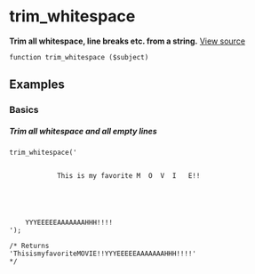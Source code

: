 
# trim_whitespace

**Trim all whitespace, line breaks etc. from a string.** [View source](https://github.com/Eiskis/Baseline-PHP/blob/master/source/strings/trim/trim_whitespace.php)

	function trim_whitespace ($subject)



## Examples

### Basics

##### Trim all whitespace and all empty lines
	trim_whitespace('


				This is my favorite M  O  V  I   E!!

					
					
							 	       

		YYYEEEEEAAAAAAAHHH!!!!
	');

	/* Returns
	'ThisismyfavoriteMOVIE!!YYYEEEEEAAAAAAAHHH!!!!'
	*/
